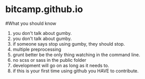 bitcamp.github.io
=================
#What you should know
1. you don't talk about gumby.
2. you don't talk about gumby.
3. if someone says stop using gumby, they should stop.
4. multiple preprocessing
5. grunt better be the only thing watching in the command line.
6. no scss or sass in the public folder
7. development will go on as long as it needs to.
8. if this is your first time using github you HAVE to contribute.
